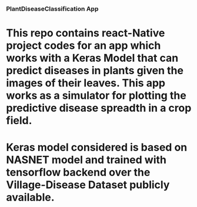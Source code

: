 ### PlantDiseaseClassification App

# This repo contains react-Native project codes for an app which works with a Keras Model that can predict diseases in plants given the images of their leaves. This app works as a simulator for plotting the predictive disease spreadth in a crop field.
# Keras model considered is based on NASNET model and trained with tensorflow backend over the Village-Disease Dataset publicly available.

